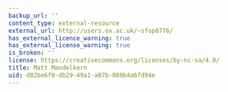 ```yaml
---
backup_url: ''
content_type: external-resource
external_url: http://users.ox.ac.uk/~sfop0776/
has_external_licence_warning: true
has_external_license_warning: true
is_broken: ''
license: https://creativecommons.org/licenses/by-nc-sa/4.0/
title: Matt Mandelkern
uid: d82be6f0-db29-49a1-a07b-089b4a6fd94e
---
```

